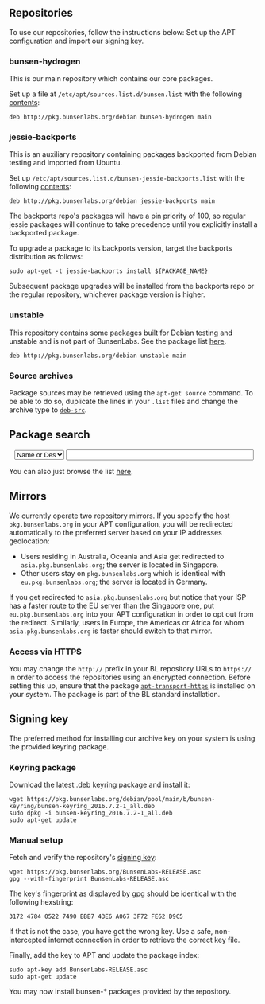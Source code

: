 [SigningKey]: <https://pkg.bunsenlabs.org/BunsenLabs-RELEASE.asc>
[AptSources]: <https://pkg.bunsenlabs.org/templates/etc/apt/sources.list.d/bunsen.list>
[AptSourcesBp]: <https://pkg.bunsenlabs.org/templates/etc/apt/sources.list.d/bunsen-jessie-backports.list>
[DebianTree]: <https://pkg.bunsenlabs.org/debian/>

## Repositories

To use our repositories, follow the instructions below: Set up the APT
configuration and import our signing key.

### bunsen-hydrogen

This is our main repository which contains our core packages.

Set up a file at `/etc/apt/sources.list.d/bunsen.list` with the
following [contents][AptSources]:

~~~
deb http://pkg.bunsenlabs.org/debian bunsen-hydrogen main
~~~

### jessie-backports

This is an auxiliary repository containing packages backported from
Debian testing and imported from Ubuntu.

Set up `/etc/apt/sources.list.d/bunsen-jessie-backports.list` with the
following [contents][AptSourcesBp]:

~~~
deb http://pkg.bunsenlabs.org/debian jessie-backports main
~~~

The backports repo's packages will have a pin priority of 100, so
regular jessie packages will continue to take precedence until you
explicitly install a backported package.

To upgrade a package to its backports version, target the backports
distribution as follows:

~~~ { .bash }
sudo apt-get -t jessie-backports install ${PACKAGE_NAME}
~~~

Subsequent package upgrades will be installed from the backports repo or
the regular repository, whichever package version is
higher.

### unstable

This repository contains some packages built for Debian testing and
unstable and is not part of BunsenLabs. See the package list
[here](https://pkg.bunsenlabs.org/repoidx.html#unstable).

~~~
deb http://pkg.bunsenlabs.org/debian unstable main
~~~

### Source archives

Package sources may be retrieved using the `apt-get source` command. To
be able to do so, duplicate the lines in your `.list` files and
change the archive type to [`deb-src`](https://wiki.debian.org/SourcesList#Archive_type).

## Package search

<form action="/repoidx.html" method="get" style="text-align:center">
<select id="filter-key" title="Select the package property to filter by" name="k" style="width:20%;display:inline;">
<option value="any">Any metadata field</option>
<option value="depends">Depends</option>
<option value="maintainer">Maintainer</option>
<option value="name-description" selected="selected">Name or Descr</option>
<option value="recommends">Recommneds</option>
<option value="section">Section</option>
<option value="suggests">Suggests</option>
<option value="version">Version</option>
</select>
<input id="filter-value" style="width:75%;display:inline;" type="text" name="v" minlength="1">
</form>

You can also just browse the list [here](/repoidx.html).

## Mirrors

We currently operate two repository mirrors. If you specify the host
`pkg.bunsenlabs.org` in your APT configuration, you will be redirected
automatically to the preferred server based on your IP addresses
geolocation:

* Users residing in Australia, Oceania and Asia get redirected to
  `asia.pkg.bunsenlabs.org`; the server is located in Singapore.
* Other users stay on `pkg.bunsenlabs.org` which is identical with
  `eu.pkg.bunsenlabs.org`; the server is located in Germany.

If you get redirected to `asia.pkg.bunsenlabs.org` but notice that your
ISP has a faster route to the EU server than the Singapore one, put
`eu.pkg.bunsenlabs.org` into your APT configuration in order to opt out
from the redirect. Similarly, users in Europe, the Americas or Africa
for whom `asia.pkg.bunsenlabs.org` is faster should switch to that mirror.

### Access via HTTPS

You may change the `http://` prefix in your BL repository URLs to
`https://` in order to access the repositories using an encrypted
connection. Before setting this up, ensure that the package
[`apt-transport-https`](https://packages.debian.org/search?suite=all&searchon=names&exact=1&keywords=apt-transport-https)
is installed on your system. The package is part of the BL standard
installation.


## Signing key

The preferred method for installing our archive key on your system is
using the provided keyring package.

### Keyring package

Download the latest .deb keyring package and install it:

~~~ {.bash}
wget https://pkg.bunsenlabs.org/debian/pool/main/b/bunsen-keyring/bunsen-keyring_2016.7.2-1_all.deb
sudo dpkg -i bunsen-keyring_2016.7.2-1_all.deb
sudo apt-get update
~~~

### Manual setup

Fetch and verify the repository's [signing key][SigningKey]:

~~~ { .bash }
wget https://pkg.bunsenlabs.org/BunsenLabs-RELEASE.asc
gpg --with-fingerprint BunsenLabs-RELEASE.asc
~~~

The key's fingerprint as displayed by gpg should be identical with the
following hexstring:

~~~~~
3172 4784 0522 7490 BBB7 43E6 A067 3F72 FE62 D9C5 
~~~~~

If that is not the case, you have got the wrong key. Use a safe,
non-intercepted internet connection in order to retrieve the correct key
file.

Finally, add the key to APT and update the package index:

~~~ { .bash }
sudo apt-key add BunsenLabs-RELEASE.asc
sudo apt-get update
~~~

You may now install <monospace>bunsen-\*</monospace> packages provided
by the repository.
